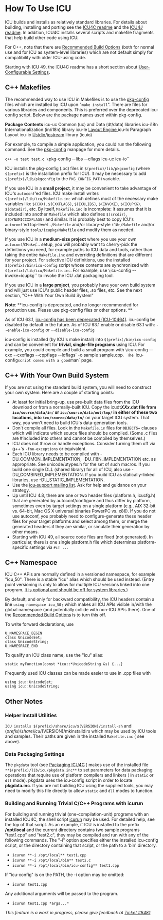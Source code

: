 # How To Use ICU

ICU builds and installs as relatively standard libraries. For details about
building, installing and porting see the [ICU4C
readme](http://source.icu-project.org/repos/icu/icu/trunk/readme.html) and the
[ICU4J readme](http://source.icu-project.org/repos/icu/icu4j/trunk/readme.html).
In addition, ICU4C installs several scripts and makefile fragments that help
build other code using ICU.

For C++, note that there are [Recommended Build
Options](http://source.icu-project.org/repos/icu/trunk/icu4c/readme.html#RecBuild)
(both for normal use and for ICU as system-level libraries) which are not
default simply for compatibility with older ICU-using code.

Starting with ICU 49, the ICU4C readme has a short section about
[User-Configurable
Settings](http://source.icu-project.org/repos/icu/trunk/icu4c/readme.html#UserConfig).

## C++ Makefiles

The recommended way to use ICU in Makefiles is to use the
[pkg-config](http://pkg-config.freedesktop.org/) files which are installed by
ICU upon "`make install`". There are files for various libraries and components.
This is preferred over the deprecated icu-config script. Below are the package
names used within pkg-config.

**Package** **Contents** icu-uc Common (uc) and Data (dt/data) libraries
icu-i18n Internationalization (in/i18n) library icu-le [Layout Engine
](layoutengine/index.md) icu-lx Paragraph Layout icu-io
[Ustdio](io/ustdio.md)/[iostream](io/ustream.md) library (icuio)

For example, to compile a simple application, you could run the following
command. See the [pkg-config](http://pkg-config.freedesktop.org/) manpage for
more details.

`c++ -o test test.c \`pkg-config --libs --cflags icu-uc icu-io\``

ICU installs the pkg-config (.pc) files in `$(prefix)/lib/pkgconfig` (where
`$(prefix)` is the installation prefix for ICU). It may be necessary to add
`$(prefix)/lib/pkgconfig` to the `PKG_CONFIG_PATH` variable.

If you use ICU in a **small project**, it may be convenient to take advantage of
ICU's `autoconf`'ed files. ICU make install writes
`$(prefix)/lib/icu/Makefile.inc` which defines most of the necessary make
variables like `$(CXX)`, `$(CXXFLAGS)`, `$(ICULIBS)`, `$(INVOKE)`, `$(ICUPKG)`,
`$(datadir)`, etc. By itself, `Makefile.inc` is incomplete: It assumes that it
is included into another `Makefile` which also defines `$(srcdir)`,
`$(DYNAMICCXXFLAGS)` and similar. It is probably best to copy ICU's
`autoconf`'ed top-level `./Makefile` and/or library-style `i18n/Makefile` and/or
binary-style `tools/icupkg/Makefile` and modify them as needed.

If you use ICU in a **medium-size project** where you use your own
`autoconf`/`CMake`/... setup, you will probably want to cherry-pick the
definitions you need, for example paths to ICU data and tools, rather than
taking the entire `Makefile.inc` and overriding definitions that are different
for your project. For selective ICU definitions, use the installed
`$(prefix)/bin/icu-config` script whose contents are synchronized with
`$(prefix)/lib/icu/Makefile.inc`. For example, use `\`icu-config
--invoke=icupkg\`` to invoke the ICU .dat packaging tool.

If you use ICU in a **large project**, you probably have your own build system
and will just use ICU's public header files, .so files, etc. See the next
section, "C++ With Your Own Build System"

**Note**: **icu-config is deprecated, and no longer recommended for production
use. Please use pkg-config files or other options. **

As of ICU 63.1, [icu-config has been deprecated
(ICU-10464)](https://unicode-org.atlassian.net/browse/ICU-10464). icu-config be
disabled by default in the future. As of ICU 63.1 enable or disable 63.1 with:
`--enable-icu-config` or `--disable-icu-config`

icu-config is installed (by ICU's make install) into `$(prefix)/bin/icu-config`
and can be convenient for **trivial, single-file programs** using ICU. For
example, you could compile and build a small program with `\`icu-config --cxx
--cxxflags --cppflags --ldflags\` -o sample sample.cpp`. The `icu-config` script
comes with a good `man` page.

## C++ With Your Own Build System

If you are not using the standard build system, you will need to construct your
own system. Here are a couple of starting points:

*   At least for initial bring-up, use pre-built data files from the ICU
    download or from a normally-built ICU. Copy the icudt***XXx*.dat file from
    `icu/source/data/in/` or `icu/source/data/out/tmp/` in either of these two
    locations, into `icu/source/data/in/`** on your target ICU system. That way,
    you won't need to build ICU's data-generation tools.
*   Don't compile all files. Look in the `Makefile.in` files for `OBJECTS=`
    clauses which will indicate which source files should be compiled. (Some .c
    files are #included into others and cannot be compiled by themselves.)
*   ICU does not throw or handle exceptions. Consider turning them off via g++'s
    `-fno-exceptions` or equivalent.
*   Each ICU library needs to be compiled with -DU_COMMON_IMPLEMENTATION,
    -DU_I18N_IMPLEMENTATION etc. as appropriate. See unicode/utypes.h for the
    set of such macros. If you build one single DLL (shared library) for all of
    ICU, also use -DU_COMBINED_IMPLEMENTATION. If you build ICU as
    statically-linked libraries, use -DU_STATIC_IMPLEMENTATION.
*   Use the [icu-support mailing list](http://site.icu-project.org/contacts).
    Ask for help and guidance on your strategy.
*   Up until ICU 4.8, there are one or two header files (platform.h, icucfg.h)
    that are generated by autoconf/configure and thus differ by platform,
    sometimes even by target settings on a single platform (e.g., AIX 32-bit vs.
    64-bit, Mac OS X universal binaries PowerPC vs. x86). If you do not use
    autoconf, you probably need to configure-generate these header files for
    your target platforms and select among them, or merge the generated headers
    if they are similar, or simulate their generation by other means.
*   Starting with ICU 49, all source code files are fixed (not generated). In
    particular, there is one single platform.h file which determines
    platform-specific settings via `#if ...`

## C++ Namespace

ICU C++ APIs are normally defined in a versioned namespace, for example
"icu_50". There is a stable "icu" alias which should be used instead. (Entry
point versioning is only to allow for multiple ICU versions linked into one
program. [It is optional and should be off for system
libraries.](http://source.icu-project.org/repos/icu/trunk/icu4c/readme.html#RecBuild))

By default, and only for backward compatibility, the ICU headers contain a line
`using namespace icu_50;` which makes all ICU APIs visible in/with the global
namespace (and potentially collide with non-ICU APIs there). One of the
[Recommended Build
Options](http://source.icu-project.org/repos/icu/trunk/icu4c/readme.html#RecBuild)
is to turn this off.

To write forward declarations, use

    U_NAMESPACE_BEGIN
    class UnicodeSet;
    class UnicodeString;
    U_NAMESPACE_END

To qualify an ICU class name, use the "icu" alias:

    static myFunction(const *icu::*UnicodeString &s) {...}

Frequently used ICU classes can be made easier to use in .cpp files with

    using icu::UnicodeSet;
    using icu::UnicodeString;

## Other Notes

### Helper Install Utilities

`ICU installs $(prefix)/share/icu/$(VERSION)/install-sh` and
$(prefix)/share/icu/$(VERSION)/mkinstalldirs which may be used by ICU tools and
samples. Their paths are given in the installed `Makefile.inc` ( see above).

### Data Packaging Settings

The `pkgdata` tool (see [Packaging ICU4C](packaging/index.md) ) makes use of the
installed file `**$(prefix)/lib/icu/pkgdata.inc**` to set parameters for data
packaging operations that require use of platform compilers and linkers ( in
`static` or `dll` mode). pkgdata uses the icu-config script in order to locate
**pkgdata.inc**. If you are not building ICU using the supplied tools, you may
need to modify this file directly to allow `static` and `dll` modes to function.

### Building and Running Trivial C/C++ Programs with icurun

For building and running trivial (one-compilation-unit) programs with an
installed ICU4C, the shell script
[icurun](http://bugs.icu-project.org/trac/browser/trunk/tools/scripts/icurun)
may be used. For detailed help, see the top of that script.
As an example, if ICU is installed to the prefix **/opt/local** and the current
directory contains two sample programs "test1.cpp" and "test2.c", they may be
compiled and run with any of the following commands. The "-i" option specifies
either the installed icu-config script, or the directory containing that script,
or the path to a 'bin' directory.

*   `icurun **-i /opt/local** test1.cpp`
*   `icurun **-i /opt/local/bin** test2.c`
*   `icurun **-i /opt/local/bin/icu-config** test1.cpp`

If "icu-config" is on the PATH, the -i option may be omitted:

*   `icurun test1.cpp`

Any additional arguments will be passed to the program.

*   `icurun test1.cpp *args...*`

*This feature is a work in progress, please give feedback at [Ticket
#8481](http://bugs.icu-project.org/trac/ticket/8481)*
